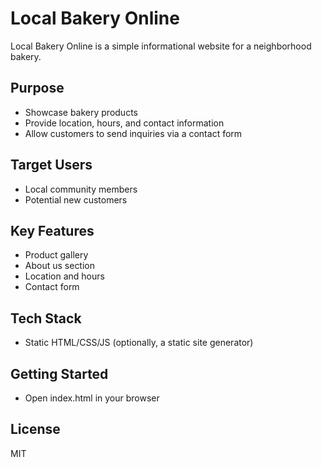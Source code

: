 # Local Bakery Online

Local Bakery Online is a simple informational website for a neighborhood bakery.

## Purpose
- Showcase bakery products
- Provide location, hours, and contact information
- Allow customers to send inquiries via a contact form

## Target Users
- Local community members
- Potential new customers

## Key Features
- Product gallery
- About us section
- Location and hours
- Contact form

## Tech Stack
- Static HTML/CSS/JS (optionally, a static site generator)

## Getting Started
- Open index.html in your browser

## License
MIT
